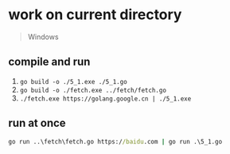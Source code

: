 # work on current directory

> Windows

## compile and run

1. `go build -o ./5_1.exe ./5_1.go`
2. `go build -o ./fetch.exe ../fetch/fetch.go`
3. `./fetch.exe https://golang.google.cn | ./5_1.exe`

## run at once

```cmd
go run ..\fetch\fetch.go https://baidu.com | go run .\5_1.go 
```
